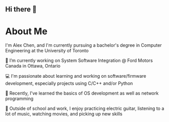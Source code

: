 ## Hi there 👋

<!--
**achen2003/achen2003** is a ✨ _special_ ✨ repository because its `README.md` (this file) appears on your GitHub profile.

Here are some ideas to get you started:

- 🔭 I’m currently working on ...
- 🌱 I’m currently learning ...
- 👯 I’m looking to collaborate on ...
- 🤔 I’m looking for help with ...
- 💬 Ask me about ...
- 📫 How to reach me: ...
- 😄 Pronouns: ...
- ⚡ Fun fact: ...
-->

# About Me

I'm Alex Chen, and I'm currently pursuing a bachelor's degree in Computer Engineering at the University of Toronto

🔭 I’m currently working on System Software Integration @ Ford Motors Canada in Ottawa, Ontario

💻 I'm passionate about learning and working on software/firmware development, especially projects using C/C++ and/or Python 

🌱 Recently, I've learned the basics of OS development as well as network programming

🎸 Outside of school and work, I enjoy practicing electric guitar, listening to a lot of music, watching movies, and picking up new skills


